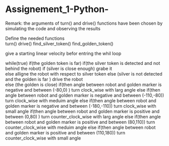 # Assignement_1-Python-

Remark: the arguments of turn() and drive() functions have been chosen by simulating the code and observing the results



Define the needed functions  
turn()
drive()
find_silver_token()
find_golden_token()

give a starting linear velocity befor entring the whil loop 

while(true)
      if(the golden token is far)
            if(the silver token is detected and not behind the robot)
                  if (silver is close enough)
                        grabe it  
                  else
                        alligne the robot with respect to silver token
            else (silver is not detected and the golden is far )
                  drive the robot  
      else (the golden is close)
            if(then angle between robot and golden marker is negative and between (-80,0) )
                  turn clock_wise with larg angle 
            else if(then angle between robot and golden marker is negative and between (-110,-80))
                  turn clock_wise with meduim angle
            else if(then angle between robot and golden marker is negative and between (-180,-110))
                  turn clock_wise with small angle
            if(then angle between robot and golden marker is positive and between (0,80) )
                  turn counter_clock_wise with larg angle 
            else if(then angle between robot and golden marker is positive and between (80,110))
                  turn counter_clock_wise with meduim angle
            else if(then angle between robot and golden marker is positive and between (110,180))
                  turn counter_clock_wise with small angle

